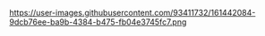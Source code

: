 https://user-images.githubusercontent.com/93411732/161442084-9dcb76ee-ba9b-4384-b475-fb04e3745fc7.png
